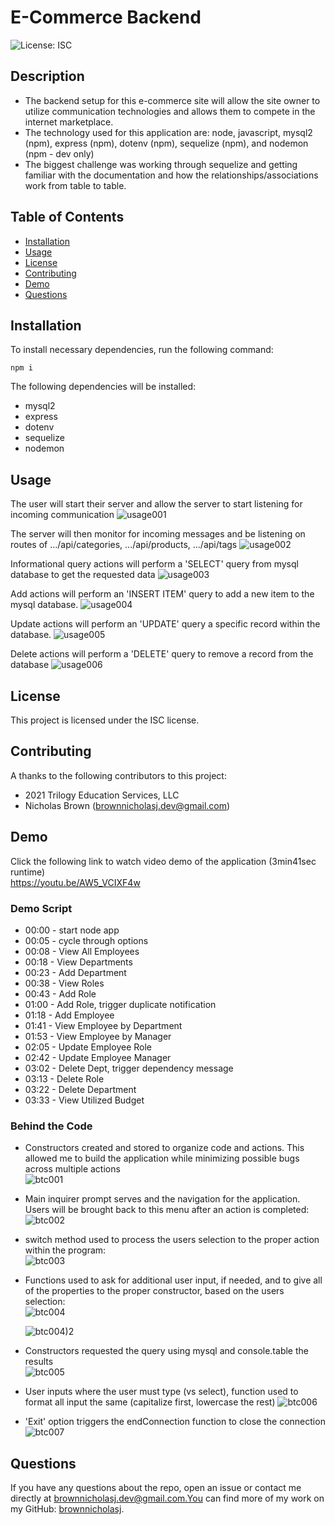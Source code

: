 # E-Commerce Backend

![License: ISC](https://img.shields.io/badge/License-ISC-blue)

## Description

- The backend setup for this e-commerce site will allow the site owner to
  utilize communication technologies and allows them to compete in the internet
  marketplace.
- The technology used for this application are: node, javascript, mysql2 (npm),
  express (npm), dotenv (npm), sequelize (npm), and nodemon (npm - dev only)
- The biggest challenge was working through sequelize and getting familiar with
  the documentation and how the relationships/associations work from table to
  table.

## Table of Contents

- [Installation](#installation)
- [Usage](#usage)
- [License](#license)
- [Contributing](#contributing)
- [Demo](#demo)
- [Questions](#questions)

## Installation

To install necessary dependencies, run the following command:

```
npm i
```

The following dependencies will be installed:

- mysql2
- express
- dotenv
- sequelize
- nodemon

## Usage

The user will start their server and allow the server to start listening for
incoming communication ![usage001](./assets/images/usage001.jpg)

The server will then monitor for incoming messages and be listening on routes of
.../api/categories, .../api/products, .../api/tags
![usage002](./assets/images/usage002.jpg)

Informational query actions will perform a 'SELECT' query from mysql database to
get the requested data ![usage003](./assets/images/usage003.gif)

Add actions will perform an 'INSERT ITEM' query to add a new item to the mysql
database. ![usage004](./assets/images/usage004.gif)

Update actions will perform an 'UPDATE' query a specific record within the
database. ![usage005](./assets/images/usage005.gif)

Delete actions will perform a 'DELETE' query to remove a record from the
database ![usage006](./assets/images/usage006.gif)

## License

This project is licensed under the ISC license.

## Contributing

A thanks to the following contributors to this project:

- 2021 Trilogy Education Services, LLC
- Nicholas Brown (brownnicholasj.dev@gmail.com)

## Demo

Click the following link to watch video demo of the application (3min41sec
runtime)<br> https://youtu.be/AW5_VCIXF4w

### Demo Script

- 00:00 - start node app
- 00:05 - cycle through options
- 00:08 - View All Employees
- 00:18 - View Departments
- 00:23 - Add Department
- 00:38 - View Roles
- 00:43 - Add Role
- 01:00 - Add Role, trigger duplicate notification
- 01:18 - Add Employee
- 01:41 - View Employee by Department
- 01:53 - View Employee by Manager
- 02:05 - Update Employee Role
- 02:42 - Update Employee Manager
- 03:02 - Delete Dept, trigger dependency message
- 03:13 - Delete Role
- 03:22 - Delete Department
- 03:33 - View Utilized Budget

### Behind the Code

- Constructors created and stored to organize code and actions. This allowed me
  to build the application while minimizing possible bugs across multiple
  actions <br> ![btc001](./assets/images/btc001.jpg)

- Main inquirer prompt serves and the navigation for the application. Users will
  be brought back to this menu after an action is completed: <br>
  ![btc002](./assets/images/btc002.jpg)

- switch method used to process the users selection to the proper action within
  the program: <br> ![btc003](./assets/images/btc003.jpg)

- Functions used to ask for additional user input, if needed, and to give all of
  the properties to the proper constructor, based on the users selection: <br>
  ![btc004](./assets/images/btc004.jpg)

  ![btc004)2](./assets/images/btc004_2.jpg)

- Constructors requested the query using mysql and console.table the results<br>
  ![btc005](./assets/images/btc005.jpg)

- User inputs where the user must type (vs select), function used to format all
  input the same (capitalize first, lowercase the rest)
  ![btc006](./assets/images/btc006.jpg)

- 'Exit' option triggers the endConnection function to close the connection <br>
  ![btc007](./assets/images/btc007.jpg)

## Questions

If you have any questions about the repo, open an issue or contact me directly
at brownnicholasj.dev@gmail.com.You can find more of my work on my GitHub:
[brownnicholasj](https://github.com/brownnicholasj/).
